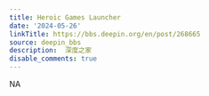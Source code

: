 ```yaml
---
title: Heroic Games Launcher
date: '2024-05-26'
linkTitle: https://bbs.deepin.org/en/post/268665
source: deepin_bbs
description:  深度之家 
disable_comments: true
---
```

NA
